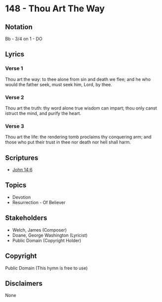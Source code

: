 # 148 - Thou Art The Way

## Notation

Bb - 3/4 on 1 - DO

## Lyrics

### Verse 1

Thou art the way: to thee alone from sin and death we flee; and he who would the father seek, must seek him, Lord, by thee.

### Verse 2

Thou art the truth: thy word alone true wisdom can impart; thou only canst istruct the mind, and purify the heart.

### Verse 3

Thou art the life: the rendering tomb proclaims thy conquering arm; and those who put their trust in thee nor death nor hell shall harm.


## Scriptures

- [John 14:6](https://www.biblegateway.com/passage/?search=John%2014%3A6)

## Topics

- Devotion
- Resurrection - Of Believer

## Stakeholders

- Welch, James (Composer)
- Doane, George Washington (Lyricist)
- Public Domain (Copyright Holder)

## Copyright

Public Domain
(This hymn is free to use)

## Disclaimers

None

